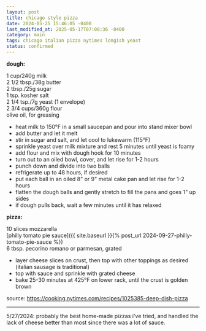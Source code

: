 ```yaml
---
layout: post
title: chicago style pizza
date: 2024-05-25 15:46:05 -0400
last_modified_at: 2025-05-17T07:08:36 -0400
category: main
tags: chicago italian pizza nytimes longish yeast
status: confirmed
---
```


**dough:**

1 cup/240g milk  
2 1/2 tbsp./38g butter  
2 tbsp./25g sugar  
1 tsp. kosher salt  
2 1/4 tsp./7g yeast (1 envelope)  
2 3/4 cups/360g flour  
olive oil, for greasing  
* heat milk to 150°F in a small saucepan and pour into stand mixer bowl
* add butter and let it melt
* stir in sugar and salt, and let cool to lukewarm (115°F)
* sprinkle yeast over milk mixture and rest 5 minutes until yeast is foamy
* add flour and mix with dough hook for 10 minutes
* turn out to an oiled bowl, cover, and let rise for 1-2 hours
* punch down and divide into two balls
* refrigerate up to 48 hours, if desired
* put each ball in an oiled 8" or 9" metal cake pan and let rise for 1-2 hours
* flatten the dough balls and gently stretch to fill the pans and goes 1" up sides
* if dough pulls back, wait a few minutes until it has relaxed

**pizza:**

10 slices mozzarella  
[philly tomato pie sauce]({{ site.baseurl }}{% post_url 2024-09-27-philly-tomato-pie-sauce %})  
6 tbsp. pecorino romano or parmesan, grated  
* layer cheese slices on crust, then top with other toppings as desired (italian
  sausage is traditional)
* top with sauce and sprinkle with grated cheese
* bake 25-30 minutes at 425°F on lower rack, until the crust is golden brown

source: <https://cooking.nytimes.com/recipes/1025385-deep-dish-pizza>

---

5/27/2024: probably the best home-made pizzas i've tried, and handled the lack of
cheese better than most since there was a lot of sauce.
